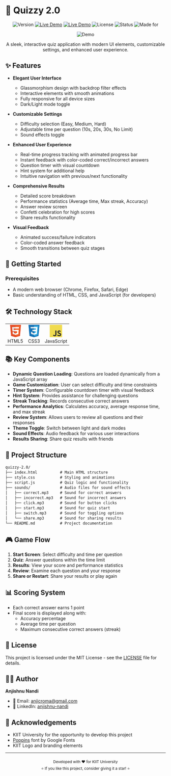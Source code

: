 # 🧠 Quizzy 2.0

<div align="center">
  
  ![Version](https://img.shields.io/badge/version-2.0-blue)
  [![Live Demo](https://img.shields.io/badge/demo-1.5-orange.svg)](https://quizzy-dusky.vercel.app/)
  [![Live Demo](https://img.shields.io/badge/demo-2.0-red.svg)](https://cromaguy.github.io/Quizzy/)
  ![License](https://img.shields.io/badge/license-MIT-green)
  ![Status](https://img.shields.io/badge/status-active-brightgreen)
  ![Made for](https://img.shields.io/badge/made%20for-KIIT%20University-green)
  
  <img src="https://raw.githubusercontent.com/gist/patevs/b007a0e98fb216438d4cbf559fac4166/raw/88f20c9d749d756be63f22b09f3c4ac570bc5101/terminal.gif" alt="Demo" width="600" />

  <p>A sleek, interactive quiz application with modern UI elements, customizable settings, and enhanced user experience.</p>
<!-- 
  🌐 **Live Demo:** [Quizzy 1.5 STABLE](https://quizzy-dusky.vercel.app/) [Quizzy 2.0 BETA](https://cromaguy.github.io/Quizzy/) -->
</div>


## ✨ Features

- **Elegant User Interface** 
  - Glassmorphism design with backdrop filter effects
  - Interactive elements with smooth animations
  - Fully responsive for all device sizes
  - Dark/Light mode toggle

- **Customizable Settings**
  - Difficulty selection (Easy, Medium, Hard)
  - Adjustable time per question (10s, 20s, 30s, No Limit)
  - Sound effects toggle

- **Enhanced User Experience**
  - Real-time progress tracking with animated progress bar
  - Instant feedback with color-coded correct/incorrect answers
  - Question timer with visual countdown
  - Hint system for additional help
  - Intuitive navigation with previous/next functionality

- **Comprehensive Results**
  - Detailed score breakdown
  - Performance statistics (Average time, Max streak, Accuracy)
  - Answer review screen
  - Confetti celebration for high scores
  - Share results functionality

- **Visual Feedback**
  - Animated success/failure indicators
  - Color-coded answer feedback
  - Smooth transitions between quiz stages


## 🚀 Getting Started

### Prerequisites

- A modern web browser (Chrome, Firefox, Safari, Edge)
- Basic understanding of HTML, CSS, and JavaScript (for developers)


## 🛠️ Technology Stack

<div align="center">
  <table>
    <tr>
      <td align="center">
        <img src="https://raw.githubusercontent.com/devicons/devicon/master/icons/html5/html5-original.svg" width="40" height="40" alt="HTML5" />
        <br>HTML5
      </td>
      <td align="center">
        <img src="https://raw.githubusercontent.com/devicons/devicon/master/icons/css3/css3-original.svg" width="40" height="40" alt="CSS3" />
        <br>CSS3
      </td>
      <td align="center">
        <img src="https://raw.githubusercontent.com/devicons/devicon/master/icons/javascript/javascript-original.svg" width="40" height="40" alt="JavaScript" />
        <br>JavaScript
      </td>
    </tr>
  </table>
</div>


## 📚 Key Components

- **Dynamic Question Loading**: Questions are loaded dynamically from a JavaScript array
- **Game Customization**: User can select difficulty and time constraints
- **Timer System**: Configurable countdown timer with visual feedback
- **Hint System**: Provides assistance for challenging questions
- **Streak Tracking**: Records consecutive correct answers
- **Performance Analytics**: Calculates accuracy, average response time, and max streak
- **Review System**: Allows users to review all questions and their responses
- **Theme Toggle**: Switch between light and dark modes
- **Sound Effects**: Audio feedback for various user interactions
- **Results Sharing**: Share quiz results with friends


## 🧩 Project Structure

```
quizzy-2.0/
├── index.html          # Main HTML structure
├── style.css           # Styling and animations
├── script.js           # Quiz logic and functionality
├── sounds/             # Audio files for sound effects
│   ├── correct.mp3     # Sound for correct answers
│   ├── incorrect.mp3   # Sound for incorrect answers
│   ├── click.mp3       # Sound for button clicks
│   ├── start.mp3       # Sound for quiz start
│   ├── switch.mp3      # Sound for toggling options
│   └── share.mp3       # Sound for sharing results
└── README.md           # Project documentation
```


## 🎮 Game Flow

1. **Start Screen**: Select difficulty and time per question
2. **Quiz**: Answer questions within the time limit
3. **Results**: View your score and performance statistics
4. **Review**: Examine each question and your response
5. **Share or Restart**: Share your results or play again


## 📊 Scoring System

- Each correct answer earns 1 point
- Final score is displayed along with:
  - Accuracy percentage
  - Average time per question
  - Maximum consecutive correct answers (streak)


## 📝 License

This project is licensed under the MIT License - see the [LICENSE](LICENSE) file for details.


## 👨‍💻 Author

**Anjishnu Nandi**

- 📧 Email: anjicroma@gmail.com
- 🔗 LinkedIn: [anjishnu-nandi](https://www.linkedin.com/in/anjishnu-nandi/)


## 🙏 Acknowledgements

- KIIT University for the opportunity to develop this project
- [Poppins](https://fonts.google.com/specimen/Poppins) font by Google Fonts
- KIIT Logo and branding elements

---

<div align="center">
  <sub>Developed with ❤️ for KIIT University</sub>
  <br>
  <sub>⭐ If you like this project, consider giving it a star! ⭐</sub>
</div>
